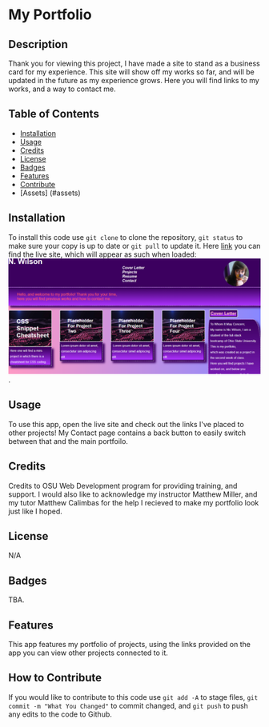 # My Portfolio

## Description
Thank you for viewing this project, I have made a site to stand as a business card for my experience. This site will show off my works so far, and will be updated in the future as my experience grows. Here you will find links to my works, and a way to contact me.

## Table of Contents
- [Installation](K#installation)
- [Usage](#usage)
- [Credits](#credits)
- [License](#license)
- [Badges](#badges)
- [Features](#features)
- [Contribute](#how-to-contribute)
- [Assets] (#assets)

## Installation

To install this code use `git clone` to clone the repository, `git status` to make sure your copy is up to date or `git pull` to update it. Here [link](https://kc-nick.github.io/This-Portfolio-of-Mine/) you can find the live site, which will appear as such when loaded: ![A preview of my website portfolio.](./assets/preview.png).

## Usage

To use this app, open the live site and check out the links I've placed to other projects! My Contact page contains a back button to easily switch between that and the main portfoilo.

## Credits

Credits to OSU Web Development program for providing training, and support. I would also like to acknowledge my instructor Matthew Miller, and my tutor Matthew Calimbas for the help I recieved to make my portfolio look just like I hoped.

## License

N/A

## Badges

TBA.

## Features

This app features my portfolio of projects, using the links provided on the app you can view other projects connected to it.

## How to Contribute

If you would like to contribute to this code use `git add -A` to stage files, `git commit -m "What You Changed"` to commit changed, and `git push` to push any edits to the code to Github.